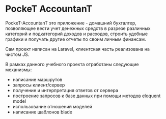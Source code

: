 # PockeT AccountanT
PockeT-AccountanT это приложение - домашний бухгалтер, позволяющее вести учет денежных средств в разрезе
различных категорий и подкатегорий доходов и расходов, строить удобные графики и получать другие отчеты по своим личным финансам.

Сам проект написан на Laravel, клиентская часть реализована на чистом JS.

В рамках данного учебного проекта отработаны следующие механизмы:
- написание маршрутов
- запросы клиент/сервер
- получение и интерпретация ответов от сервера
- построение запросов к базе данных при помощи методов eloquent model
- использование отношений моделей
- написание шаблонов blade


